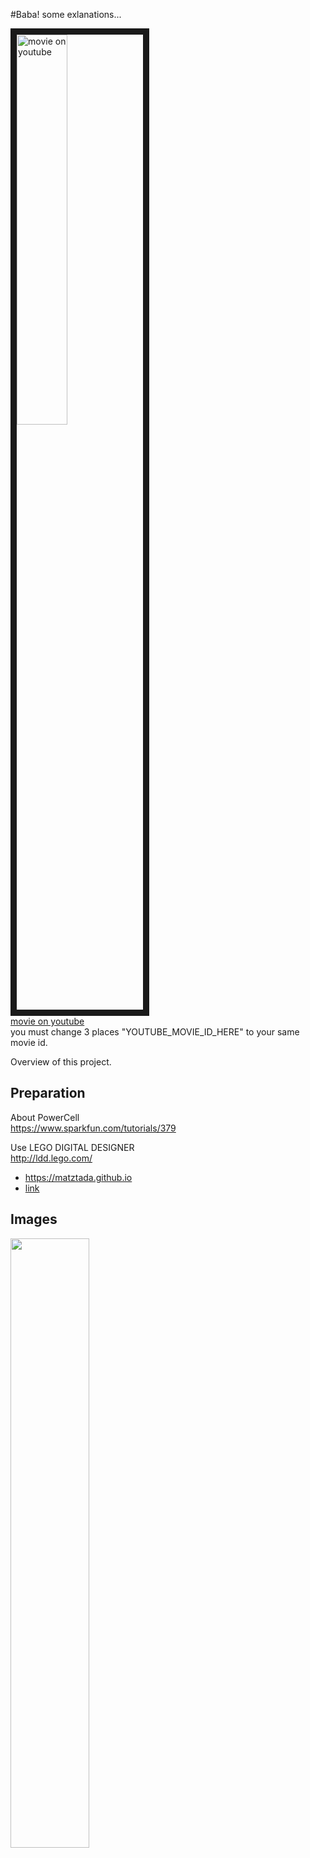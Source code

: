 #Baba!
some exlanations...  

<a href="http://www.youtube.com/watch?feature=player_embedded&v=YOUTUBE_MOVIE_ID_HERE
" target="_blank"><img src="http://img.youtube.com/vi/YOUTUBE_MOVIE_ID_HERE/0.jpg " 
alt="movie on youtube" width=40% border="10" /></a>  
[movie on youtube](https://www.youtube.com/watch?v=YOUTUBE_MOVIE_ID_HERE)  
you must change 3 places "YOUTUBE_MOVIE_ID_HERE" to your same movie id.

Overview of this project.

## Preparation
About PowerCell  
<https://www.sparkfun.com/tutorials/379>

Use LEGO DIGITAL DESIGNER  
<http://ldd.lego.com/>

* <https://matztada.github.io>  
* [link](https://matztada.github.io)

## Images

<a><img src="https://matztada.github.io/images/logo.jpg" alt="" width=50%></a>  